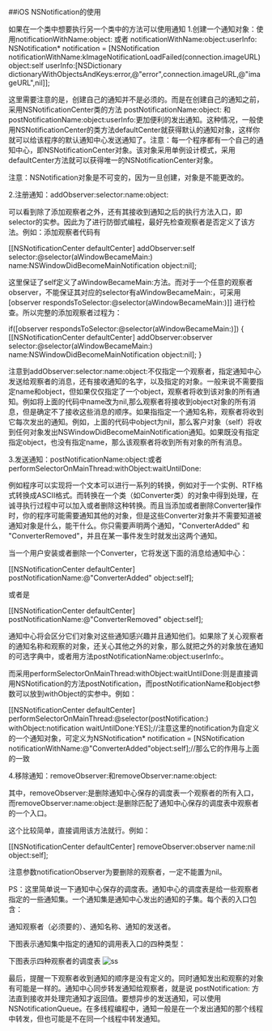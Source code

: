 ##iOS NSNotification的使用

如果在一个类中想要执行另一个类中的方法可以使用通知
1.创建一个通知对象：使用notificationWithName:object: 或者 notificationWithName:object:userInfo:
    NSNotification* notification = [NSNotification notificationWithName:kImageNotificationLoadFailed(connection.imageURL)
                                                                 object:self
                                                               userInfo:[NSDictionary dictionaryWithObjectsAndKeys:error,@"error",connection.imageURL,@"imageURL",nil]];

这里需要注意的是，创建自己的通知并不是必须的。而是在创建自己的通知之前，采用NSNotificationCenter类的方法 postNotificationName:object: 和 postNotificationName:object:userInfo:更加便利的发出通知。这种情况，一般使用NSNotificationCenter的类方法defaultCenter就获得默认的通知对象，这样你就可以给该程序的默认通知中心发送通知了。注意：每一个程序都有一个自己的通知中心，即NSNotificationCenter对象。该对象采用单例设计模式，采用defaultCenter方法就可以获得唯一的NSNotificationCenter对象。

注意：NSNotification对象是不可变的，因为一旦创建，对象是不能更改的。

2.注册通知：addObserver:selector:name:object:

可以看到除了添加观察者之外，还有其接收到通知之后的执行方法入口，即selector的实参。因此为了进行防御式编程，最好先检查观察者是否定义了该方法。例如：添加观察者代码有

[[NSNotificationCenter defaultCenter] addObserver:self
    selector:@selector(aWindowBecameMain:)
    name:NSWindowDidBecomeMainNotification object:nil];

这里保证了self定义了aWindowBecameMain:方法。而对于一个任意的观察者observer，不能保证其对应的selector有aWindowBecameMain:，可采用[observer respondsToSelector:@selector(aWindowBecameMain:)]] 进行检查。所以完整的添加观察者过程为：

if([observer respondsToSelector:@selector(aWindowBecameMain:)]) {
        [[NSNotificationCenter defaultCenter] addObserver:observer selector:@selector(aWindowBecameMain:) name:NSWindowDidBecomeMainNotification object:nil];
    }

注意到addObserver:selector:name:object:不仅指定一个观察者，指定通知中心发送给观察者的消息，还有接收通知的名字，以及指定的对象。一般来说不需要指定name和object，但如果仅仅指定了一个object，观察者将收到该对象的所有通知。例如将上面的代码中name改为nil,那么观察者将接收到object对象的所有消息，但是确定不了接收这些消息的顺序。如果指指定一个通知名称，观察者将收到它每次发出的通知。例如，上面的代码中object为nil，那么客户对象（self）将收到任何对象发出NSWindowDidBecomeMainNotification通知。如果既没有指定指定object，也没有指定name，那么该观察者将收到所有对象的所有消息。

3.发送通知：postNotificationName:object:或者performSelectorOnMainThread:withObject:waitUntilDone:

例如程序可以实现将一个文本可以进行一系列的转换，例如对于一个实例、RTF格式转换成ASCII格式。而转换在一个类（如Converter类）的对象中得到处理，在诚寻执行过程中可以加入或者删除这种转换。而且当添加或者删除Converter操作时，你的程序可能需要通知其他的对象，但是这些Converter对象并不需要知道被通知对象是什么，能干什么。你只需要声明两个通知，"ConverterAdded" 和 "ConverterRemoved"，并且在某一事件发生时就发出这两个通知。

当一个用户安装或者删除一个Converter，它将发送下面的消息给通知中心：

[[NSNotificationCenter defaultCenter]
    postNotificationName:@"ConverterAdded" object:self];

或者是

[[NSNotificationCenter defaultCenter]
    postNotificationName:@"ConverterRemoved" object:self];

通知中心将会区分它们对象对这些通知感兴趣并且通知他们。如果除了关心观察者的通知名称和观察的对象，还关心其他之外的对象，那么就把之外的对象放在通知的可选字典中，或者用方法postNotificationName:object:userInfo:。

而采用performSelectorOnMainThread:withObject:waitUntilDone:则是直接调用NSNotification的方法postNotification，而postNotificationName和object参数可以放到withObject的实参中。例如：

[[NSNotificationCenter defaultCenter] performSelectorOnMainThread:@selector(postNotification:) withObject:notification waitUntilDone:YES];//注意这里的notification为自定义的一个通知对象，可定义为NSNotification* notification = [NSNotification notificationWithName:@"ConverterAdded"object:self];//那么它的作用与上面的一致

4.移除通知：removeObserver:和removeObserver:name:object:

其中，removeObserver:是删除通知中心保存的调度表一个观察者的所有入口，而removeObserver:name:object:是删除匹配了通知中心保存的调度表中观察者的一个入口。

这个比较简单，直接调用该方法就行。例如：

[[NSNotificationCenter defaultCenter] removeObserver:observer name:nil object:self];

注意参数notificationObserver为要删除的观察者，一定不能置为nil。

PS：这里简单说一下通知中心保存的调度表。通知中心的调度表是给一些观察者指定的一些通知集。一个通知集是通知中心发出的通知的子集。每个表的入口包含：

通知观察者（必须要的）、通知名称、通知的发送者。

下图表示通知集中指定的通知的调用表入口的四种类型：


下图表示四种观察者的调度表
![ss](http://my.csdn.net/uploads/201206/20/1340161575_7012.png)


最后，提醒一下观察者收到通知的顺序是没有定义的。同时通知发出和观察的对象有可能是一样的。通知中心同步转发通知给观察者，就是说 postNotification: 方法直到接收并处理完通知才返回值。要想异步的发送通知，可以使用NSNotificationQueue。在多线程编程中，通知一般是在一个发出通知的那个线程中转发，但也可能是不在同一个线程中转发通知。